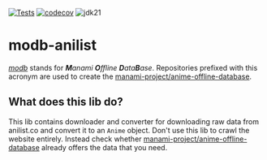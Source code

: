 [![Tests](https://github.com/manami-project/modb-anilist/actions/workflows/tests.yml/badge.svg)](https://github.com/manami-project/modb-anilist/actions/workflows/tests.yml) [![codecov](https://codecov.io/gh/manami-project/modb-anilist/graph/badge.svg?token=S65V0YSVOV)](https://codecov.io/gh/manami-project/modb-anilist) ![jdk21](https://img.shields.io/badge/jdk-21-informational)
# modb-anilist
_[modb](https://github.com/manami-project?tab=repositories&q=modb&type=source)_ stands for _**M**anami **O**ffline **D**ata**B**ase_. Repositories prefixed with this acronym are used to create the [manami-project/anime-offline-database](https://github.com/manami-project/anime-offline-database).

## What does this lib do?
This lib contains downloader and converter for downloading raw data from anilist.co and convert it to an `Anime` object.
Don't use this lib to crawl the website entirely. Instead check whether [manami-project/anime-offline-database](https://github.com/manami-project/anime-offline-database) already offers the data that you need.